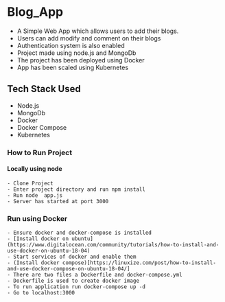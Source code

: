 # Blog_App

- A Simple Web App which allows users to add their blogs.
- Users can add modify and comment on their blogs
- Authentication system is also enabled
- Project made using node.js and MongoDb
- The project has been deployed using Docker
- App has been scaled using Kubernetes


## Tech Stack Used

- Node.js
- MongoDb
- Docker 
- Docker Compose
- Kubernetes

### How to Run Project

#### Locally using node
```
- Clone Project
- Enter project directory and run npm install
- Run node  app.js
- Server has started at port 3000
```

### Run using Docker
```
- Ensure docker and docker-compose is installed 
- [Install docker on ubuntu](https://www.digitalocean.com/community/tutorials/how-to-install-and-use-docker-on-ubuntu-18-04)
- Start services of docker and enable them
- (Install docker compose)[https://linuxize.com/post/how-to-install-and-use-docker-compose-on-ubuntu-18-04/]
- There are two files a Dockerfile and docker-compose.yml
- Dockerfile is used to create docker image
- To run application run docker-compose up -d 
- Go to localhost:3000
